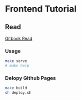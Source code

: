 # Frontend Tutorial

## Read

[Gitbook Read](https://yingyuk.github.io/frontend-tutorial/)

### Usage

```sh
make serve
# make help
```

### Delopy Github Pages

```sh
make build
sh deploy.sh
```
